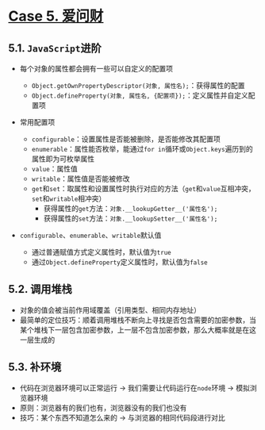 # [Case 5. 爱问财]()

## 5.1. `JavaScript`进阶

- 每个对象的属性都会拥有一些可以自定义的配置项
  - `Object.getOwnPropertyDescriptor(对象, 属性名);`：获得属性的配置
  - `Object.defineProperty(对象, 属性名, {配置项});`：定义属性并自定义配置项

- 常用配置项
  - `configurable`：设置属性是否能被删除，是否能修改其配置项
  - `enumerable`：属性能否枚举，能通过`for in`循环或`Object.keys`遍历到的属性即为可枚举属性
  - `value`：属性值
  - `writable`：属性值是否能被修改
  - `get`和`set`：取属性和设置属性时执行对应的方法（`get`和`value`互相冲突，`set`和`writable`相冲突）
    - 获得属性的`get`方法：`对象.__lookupGetter__('属性名');`
    - 获得属性的`set`方法：`对象.__lookupSetter__('属性名');`

- `configurable`、`enumerable`、`writable`默认值
  - 通过普通赋值方式定义属性时，默认值为`true`
  - 通过`Object.defineProperty`定义属性时，默认值为`false`

## 5.2. 调用堆栈

- 对象的值会被当前作用域覆盖（引用类型、相同内存地址）
- 最简单的定位技巧：顺着调用堆栈不断向上寻找是否包含需要的加密参数，当某个堆栈下一层包含加密参数，上一层不包含加密参数，那么大概率就是在这一层生成的

## 5.3. 补环境

- 代码在浏览器环境可以正常运行 -> 我们需要让代码运行在`node`环境 -> 模拟浏览器环境
- 原则：浏览器有的我们也有，浏览器没有的我们也没有
- 技巧：某个东西不知道怎么来的 -> 与浏览器的相同代码段进行对比
 